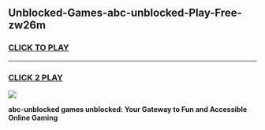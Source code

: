 
## Unblocked-Games-abc-unblocked-Play-Free-zw26m
<h3>
<a href="https://premium76.site?title=abc-unblocked&ref=10A">CLICK TO PLAY</a></h3>
<hr>

<h3>
<a href="https://premium76.site?title=abc-unblocked&ref=10A">CLICK 2 PLAY</a>
  
</h3>

<a href="https://premium76.site?title=abc-unblocked&ref=10A"><img src="https://clearcache.store/games.png"></a>


**abc-unblocked games unblocked: Your Gateway to Fun and Accessible Online Gaming**
